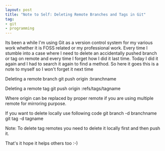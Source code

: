 ```yaml
---
layout: post
title: "Note to Self: Deleting Remote Branches and Tags in Git"
tag:
- git
- programming
---
```


Its been a while I'm using Git as a version control system for my various work whether
it is FOSS related or my professional work. Every time I stumble into a case where I
need to delete an accidentally pushed branch or tag on remote and every time I forget
how I did it last time. Today I did it again and I had to search it again to find a
method. So here it goes this is a note to myself so I won't forget it next time

Deleting a remote branch
    git push origin :branchname
    
Deleting a remote tag
    git push origin :refs/tags/tagname
    
Where origin can be replaced by proper remote if you are using multiple remote for mirroring
purpose.

If you want to delete locally use following code
    git branch -d branchname
    git tag -d tagname
    
Note: To delete tag remotes you need to delete it locally first and then push it. 

That's it hope it helps others too :-)
